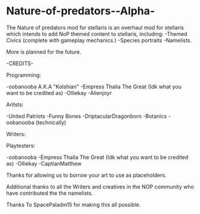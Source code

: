 # Nature-of-predators--Alpha-

The Nature of predators mod for stellaris is an overhaul mod for stellaris which intends to add NoP themed content to stellaris, including:
-Themed Civics (complete with gameplay mechanics.)
-Species portraits
-Namelists.

More is planned for the future.

-CREDITS-

Programming:

-oobanooba A.K.A "Kolshian"
-Empress Thalia The Great (Idk what you want to be credited as)
-Olliekay
-Alienjoyr

Aritsts:

-United Patriots 
-Funny Bones
-DriptacularDragonborn
-Botanics
-oobanooba (technically)

Writers:

Playtesters:

-oobanooba
-Empress Thalia The Great (Idk what you want to be credited as)
-Olliekay
-CaptianMatthew

Thanks for allowing us to borrow your art to use as placeholders.

Additional thanks to all the Writers and creatives in the NOP community who have contributed the the namelists.

Thanks To SpacePaladin15 for making this all possible.

